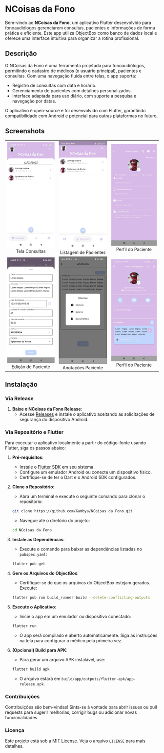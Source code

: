 # NCoisas da Fono

Bem-vindo ao **NCoisas da Fono**, um aplicativo Flutter desenvolvido para fonoaudiólogos gerenciarem consultas, pacientes e informações de forma prática e eficiente. Este app utiliza ObjectBox como banco de dados local e oferece uma interface intuitiva para organizar a rotina profissional.

## Descrição

O NCoisas da Fono é uma ferramenta projetada para fonoaudiólogos, permitindo o cadastro de médicos (o usuário principal), pacientes e consultas. Com uma navegação fluida entre telas, o app suporta:
- Registro de consultas com data e horário.
- Gerenciamento de pacientes com detalhes personalizados.
- Interface adaptada para uso diário, com suporte a pesquisa e navegação por datas.

O aplicativo é open-source e foi desenvolvido com Flutter, garantindo compatibilidade com Android e potencial para outras plataformas no futuro.

## Screenshots



<table>
  <tr>
    <td align="center">
      <img src="assets/screenshots/2.jpg" alt="Tela Consultas" width="300"/>
      <br>Tela Consultas
    </td>
    <td align="center">
      <img src="assets/screenshots/1.jpg" alt="Listagem de Pacientes" width="300"/>
      <br>Listagem de Pacientes
    </td>
    <td align="center">
      <img src="assets/screenshots/3.jpg" alt="Registro de Consulta" width="300"/>
      <br>Perfil do Paciente
    </td>
  </tr>
  <tr>
    <td align="center">
      <img src="assets/screenshots/4.jpg" alt="Edição de Paciente" width="300"/>
      <br>Edição de Paciente
    </td>
    <td align="center">
      <img src="assets/screenshots/5.jpg" alt="Anotações sobre pacientes" width="300"/>
      <br>Anotações Paciente
    </td>
    <td align="center">
      <img src="assets/screenshots/6.jpg" alt="Perfil do Paciente" width="300"/>
      <br>Perfil do Paciente
    </td>
  </tr>
</table>

## Instalação

### Via Release

1. **Baixe o NCoisas da Fono Release**:
   - Acesse [Releases](https://github.com/Gambya/N-Coisas-da-Fono/releases/) e instale o aplicativo aceitando as solicitações de segurança do dispositivo Android.

### Via Repositório e Flutter

Para executar o aplicativo localmente a partir do código-fonte usando Flutter, siga os passos abaixo:

1. **Pré-requisitos**:
   - Instale o [Flutter SDK](https://flutter.dev/docs/get-started/install) em seu sistema.
   - Configure um emulador Android ou conecte um dispositivo físico.
   - Certifique-se de ter o Dart e o Android SDK configurados.

2. **Clone o Repositório**:
   - Abra um terminal e execute o seguinte comando para clonar o repositório:
    ```bash
    git clone https://github.com/Gambya/NCoisas da Fono.git
    ```
   - Navegue até o diretório do projeto:
    ```bash
    cd NCoisas da Fono
    ```
3. **Instale as Dependências**:
    - Execute o comando para baixar as dependências listadas no `pubspec.yaml`:
    ```bash
    flutter pub get
    ```
4. **Gere os Arquivos do ObjectBox**:
    - Certifique-se de que os arquivos do ObjectBox estejam gerados. Execute:
    ```bash
    flutter pub run build_runner build --delete-conflicting-outputs
    ```
5. **Execute o Aplicativo**:
    - Inicie o app em um emulador ou dispositivo conectado:
    ```bash
    flutter run
    ```
    - O app será compilado e aberto automaticamente. Siga as instruções na tela para configurar o médico pela primeira vez.
6. **(Opcional) Build para APK**:
    - Para gerar um arquivo APK instalável, use:
    ```bash
    flutter build apk
    ```
    - O arquivo estará em `build/app/outputs/flutter-apk/app-release.apk`.

### Contribuições
Contribuições são bem-vindas! Sinta-se à vontade para abrir issues ou pull requests para sugerir melhorias, corrigir bugs ou adicionar novas funcionalidades.

### Licença
Este projeto está sob a [MIT License](LICENSE). Veja o arquivo `LICENSE` para mais detalhes.

